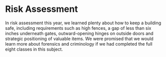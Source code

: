 <html>
<h1>Risk Assessment</h1>
  <p>In risk assessment this year, we learned plenty about how to keep a building safe, including requirements such as high fences, a gap of less than six inches underneath gates, outward-opening hinges on outside doors and strategic positioning of valuable items. We were promised that we would learn more about forensics and criminology if we had completed the full eight classes in this subject.</p>
</html>
